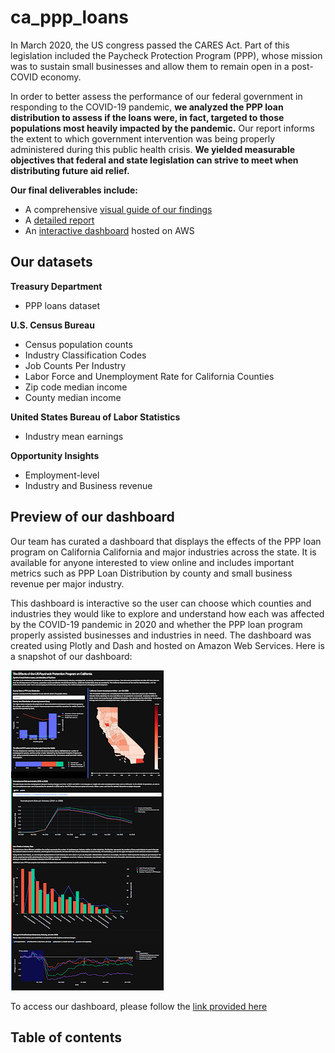 # ca_ppp_loans

In March 2020, the US congress passed the CARES Act. Part of this legislation included the Paycheck Protection Program (PPP), whose mission was to sustain small businesses and allow them to remain open in a post-COVID economy. 

In order to better assess the performance of our federal government in responding to the COVID-19 pandemic, **we analyzed the PPP loan distribution to assess if the loans were, in fact, targeted to those populations most heavily impacted by the pandemic.** Our report informs the extent to which government intervention was being properly administered during this public health crisis. **We yielded measurable objectives that federal and state legislation can strive to meet when distributing future aid relief.**

**Our final deliverables include:**
- A comprehensive [visual guide of our findings](https://docs.google.com/document/d/1yqZzirV9d23zAgZrgDfZzDlaTn6x5X9lpHxcg4Tl1L0/edit?usp=sharing)
- A [detailed report](https://docs.google.com/document/d/1yqZzirV9d23zAgZrgDfZzDlaTn6x5X9lpHxcg4Tl1L0/edit?usp=sharing)
- An [interactive dashboard](http://18.222.209.120:8080/?fbclid=IwAR1A4-_17NnBhEWbGthVRnuOzLuBsidrD47G8nWxhtM3UMRUU-vWZT_ifHw) hosted on AWS

## Our datasets

**Treasury Department**
- PPP loans dataset

**U.S. Census Bureau**
- Census population counts
- Industry Classification Codes
- Job Counts Per Industry
- Labor Force and Unemployment Rate for California Counties
- Zip code median income
- County median income

**United States Bureau of Labor Statistics**
- Industry mean earnings

**Opportunity Insights**
- Employment-level
- Industry and Business revenue

## Preview of our dashboard

Our team has curated a dashboard that displays the effects of the PPP loan program on California California and major industries across the state. It is available for anyone interested to view online and includes important metrics such as PPP Loan Distribution by county and small business revenue per major industry. 

This dashboard is interactive so the user can choose which counties and industries they would like to explore and understand how each was affected by the COVID-19 pandemic in 2020 and whether the PPP loan program properly assisted businesses and industries in need. The dashboard was created using Plotly and Dash and hosted on Amazon Web Services. Here is a snapshot of our dashboard:

![Dashboard](https://github.com/KarinaLopez19/ca_ppp_loans/blob/main/images/entire_dashboard.png)

To access our dashboard, please follow the [link provided here](http://18.222.209.120:8080/?fbclid=IwAR1A4-_17NnBhEWbGthVRnuOzLuBsidrD47G8nWxhtM3UMRUU-vWZT_ifHw)


## Table of contents
